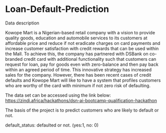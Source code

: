 # Loan-Default-Prediction

Data description

Kowope Mart is a Nigerian-based retail company with a vision to provide quality goods, education and automobile services to its customers at affordable price and reduce if not eradicate charges on card payments and increase customer satisfaction with credit rewards that can be used within the Mall. To achieve this, the company has partnered with DSBank on co-branded credit card with additional functionality such that customers can request for loan, pay for goods even with zero-balance and then pay back within an agreed period of time. This innovative strategy has increased sales for the company. However, there has been recent cases of credit defaults and Kowope Mart will like to have a system that profiles customers who are worthy of the card with minimum if not zero risk of defaulting.

The data set can be accessed using the link below: https://zindi.africa/hackathons/dsn-ai-bootcamp-qualification-hackathon

The basis of the project is to predict customers who are likely to default or not.

default_status: defaulted or not. (yes:1, no: 0)
